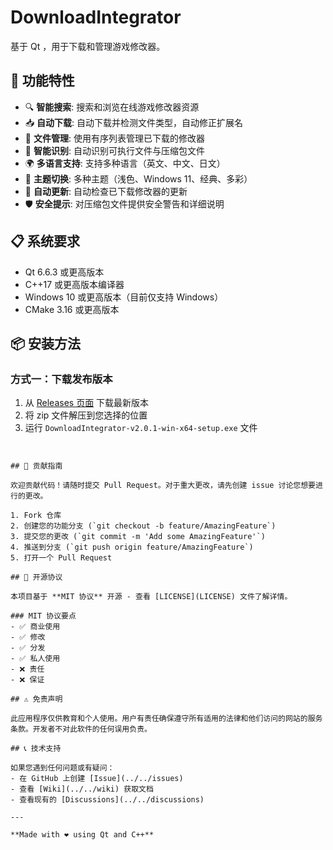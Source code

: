 # DownloadIntegrator


基于 Qt ，用于下载和管理游戏修改器。

## 🚀 功能特性

- 🔍 **智能搜索**: 搜索和浏览在线游戏修改器资源
- 📥 **自动下载**: 自动下载并检测文件类型，自动修正扩展名
- 📂 **文件管理**: 使用有序列表管理已下载的修改器
- 🔧 **智能识别**: 自动识别可执行文件与压缩包文件
- 🌍 **多语言支持**: 支持多种语言（英文、中文、日文）
- 🎨 **主题切换**: 多种主题（浅色、Windows 11、经典、多彩）
- 🔄 **自动更新**: 自动检查已下载修改器的更新
- 🛡️ **安全提示**: 对压缩包文件提供安全警告和详细说明

## 📋 系统要求

- Qt 6.6.3 或更高版本
- C++17 或更高版本编译器
- Windows 10 或更高版本（目前仅支持 Windows）
- CMake 3.16 或更高版本

## 📦 安装方法

### 方式一：下载发布版本
1. 从 [Releases 页面](../../releases) 下载最新版本
2. 将 zip 文件解压到您选择的位置
3. 运行 `DownloadIntegrator-v2.0.1-win-x64-setup.exe` 文件

```


## 🤝 贡献指南

欢迎贡献代码！请随时提交 Pull Request。对于重大更改，请先创建 issue 讨论您想要进行的更改。

1. Fork 仓库
2. 创建您的功能分支 (`git checkout -b feature/AmazingFeature`)
3. 提交您的更改 (`git commit -m 'Add some AmazingFeature'`)
4. 推送到分支 (`git push origin feature/AmazingFeature`)
5. 打开一个 Pull Request

## 📄 开源协议

本项目基于 **MIT 协议** 开源 - 查看 [LICENSE](LICENSE) 文件了解详情。

### MIT 协议要点
- ✅ 商业使用
- ✅ 修改
- ✅ 分发
- ✅ 私人使用
- ❌ 责任
- ❌ 保证

## ⚠️ 免责声明

此应用程序仅供教育和个人使用。用户有责任确保遵守所有适用的法律和他们访问的网站的服务条款。开发者不对此软件的任何误用负责。

## 📞 技术支持

如果您遇到任何问题或有疑问：
- 在 GitHub 上创建 [Issue](../../issues)
- 查看 [Wiki](../../wiki) 获取文档
- 查看现有的 [Discussions](../../discussions)

---

**Made with ❤️ using Qt and C++**
